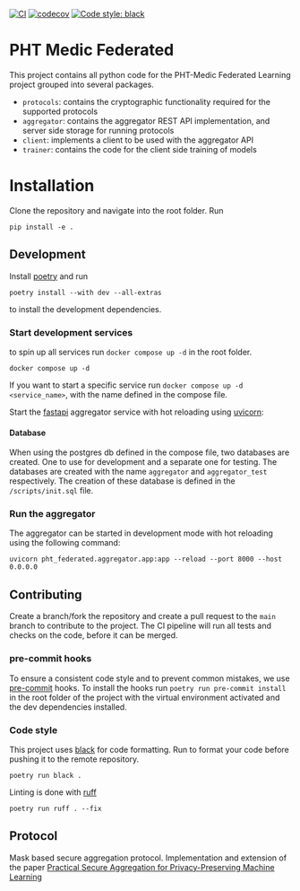 [![CI](https://github.com/PHT-Medic/federated/actions/workflows/main_ci.yml/badge.svg)](https://github.com/PHT-Medic/federated/actions/workflows/main_ci.yml)
[![codecov](https://codecov.io/gh/PHT-Medic/federated/branch/main/graph/badge.svg?token=Q2JA1VOYK9)](https://codecov.io/gh/PHT-Medic/federated)
[![Code style: black](https://img.shields.io/badge/code%20style-black-000000.svg)](https://github.com/psf/black)

# PHT Medic Federated

This project contains all python code for the PHT-Medic Federated Learning project grouped into several packages.
- `protocols`: contains the cryptographic functionality required for the supported protocols
- `aggregator`: contains the aggregator REST API implementation, and server side storage for running protocols
- `client`: implements a client to be used with the aggregator API
- `trainer`: contains the code for the client side training of models


# Installation
Clone the repository and navigate into the root folder. Run
```shell
pip install -e .
```

## Development

Install [poetry](https://python-poetry.org/docs/#installation) and run
```shell
poetry install --with dev --all-extras
```
to install the development dependencies.


### Start development services
to spin up all services run `docker compose up -d` in the root folder.

```shell
docker compose up -d
```

If you want to start a specific service run `docker compose up -d <service_name>`, with the name defined in the compose file.

Start the [fastapi](https://fastapi.tiangolo.com/) aggregator service with hot reloading using [uvicorn](https://www.uvicorn.org/):

#### Database
When using the postgres db defined in the compose file, two databases are created. One to use for development and a
separate one for testing. The databases are created with the name `aggregator` and `aggregator_test` respectively.
The creation of these database is defined in the `/scripts/init.sql` file.


### Run the aggregator

The aggregator can be started in development mode with hot reloading using the following command:

```shell
uvicorn pht_federated.aggregator.app:app --reload --port 8000 --host 0.0.0.0
```


## Contributing

Create a branch/fork the repository and create a pull request to the `main` branch to contribute to the project.
The CI pipeline will run all tests and checks on the code, before it can be merged.

### pre-commit hooks
To ensure a consistent code style and to prevent common mistakes, we use [pre-commit](https://pre-commit.com/) hooks.
To install the hooks run `poetry run pre-commit install` in the root folder of the project with the virtual environment activated
and the dev dependencies installed.

### Code style
This project uses [black](https://black.readthedocs.io/) for code formatting.
Run to format your code before pushing it to the remote repository.
```shell
poetry run black .
```

Linting is done with [ruff](https://github.com/charliermarsh/ruff)
```shell
poetry run ruff . --fix
```


## Protocol

Mask based secure aggregation protocol. Implementation and extension of the paper 
[Practical Secure Aggregation for Privacy-Preserving Machine Learning](https://dl.acm.org/doi/10.1145/3133956.3133982)


